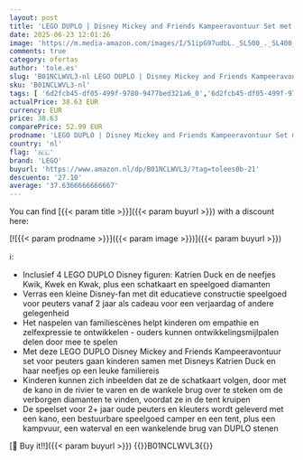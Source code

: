 ```yaml
---
layout: post
title: 'LEGO DUPLO | Disney Mickey and Friends Kampeeravontuur Set met Camper  Kano en Katrien Duck Figuur  Bouwbaar Speelgoed Cadeau voor 2+ jaar oude Peuters  Meisjes en Jongens 10997'
date: 2025-06-23 12:01:26
image: 'https://m.media-amazon.com/images/I/51ipG97udbL._SL500_._SL400_.jpg'
comments: true
category: ofertas
author: 'tole.es'
slug: 'B01NCLWVL3-nl LEGO DUPLO | Disney Mickey and Friends Kampeeravontuur Set...'
sku: 'B01NCLWVL3-nl'
tags: [ '6d2fcb45-df05-499f-9780-9477bed321a6_0','6d2fcb45-df05-499f-9780-9477bed321a6_2601','6d2fcb45-df05-499f-9780-9477bed321a6_501','Arborist Merchandising Root','Bouw- & constructiespeelgoed','Educatief speelgoed','Montessori','Self Service','Sinterklaas','Special Features Stores','Speelgoed & spellen','Speelgoedbouwsets','lego','🇳🇱', ]
actualPrice: 38.63 EUR
currency: EUR
price: 38.63
comparePrice: 52.99 EUR
prodname: 'LEGO DUPLO | Disney Mickey and Friends Kampeeravontuur Set met Camper  Kano en Katrien Duck Figuur  Bouwbaar Speelgoed Cadeau voor 2+ jaar oude Peuters  Meisjes en Jongens 10997'
country: 'nl'
flag: '🇳🇱'
brand: 'LEGO'
buyurl: 'https://www.amazon.nl/dp/B01NCLWVL3/?tag=tolees0b-21'
descuento: '27.10'
average: '37.6366666666667'
---
```


You can find [{{< param title >}}]({{< param buyurl >}}) with a discount here:

[![{{< param prodname >}}]({{< param image >}})]({{< param buyurl >}})

ℹ️:

- Inclusief 4 LEGO DUPLO Disney figuren: Katrien Duck en de neefjes Kwik, Kwek en Kwak, plus een schatkaart en speelgoed diamanten
- Verras een kleine Disney-fan met dit educatieve constructie speelgoed voor peuters vanaf 2 jaar als cadeau voor een verjaardag of andere gelegenheid
- Het naspelen van familiescènes helpt kinderen om empathie en zelfexpressie te ontwikkelen - ouders kunnen ontwikkelingsmijlpalen delen door mee te spelen
- Met deze LEGO DUPLO Disney Mickey and Friends Kampeeravontuur set voor peuters gaan kinderen samen met Disneys Katrien Duck en haar neefjes op een leuke familiereis
- Kinderen kunnen zich inbeelden dat ze de schatkaart volgen, door met de kano in de rivier te varen en de wankele brug over te steken om de verborgen diamanten te vinden, voordat ze in de tent kruipen
- De speelset voor 2+ jaar oude peuters en kleuters wordt geleverd met een kano, een bestuurbare speelgoed camper en een tent, plus een kampvuur, een waterval en een wankelende brug van DUPLO stenen

[🛒 Buy it!!]({{< param buyurl >}})
{{<world>}}B01NCLWVL3{{</world>}}
